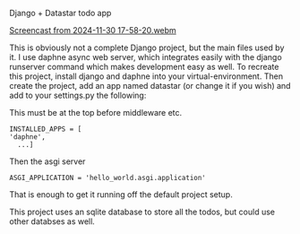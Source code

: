 Django + Datastar todo app

[Screencast from 2024-11-30 17-58-20.webm](https://github.com/user-attachments/assets/dd072537-1bb2-4cba-8fe0-2b46dbfee3b7)


This is obviously not a complete Django project, but the main files used by it. I use daphne async web server, which integrates easily with the django runserver command which makes development easy as well.
To recreate this project, install django and daphne into your virtual-environment. Then create the project, add an app named datastar (or change it if you wish) and add to your settings.py the following:

This must be at the top before middleware etc.

    INSTALLED_APPS = [
    'daphne',
      ...]

Then the asgi server

    ASGI_APPLICATION = 'hello_world.asgi.application'
That is enough to get it running off the default project setup.

This project uses an sqlite database to store all the todos, but could use other databses as well.
